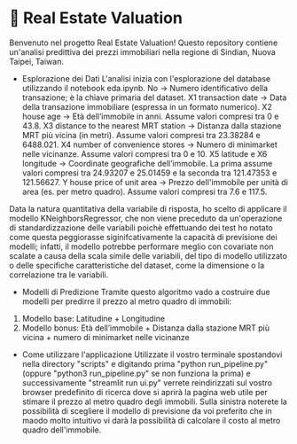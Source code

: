 # 🏡 Real Estate Valuation
Benvenuto nel progetto Real Estate Valuation!
Questo repository contiene un'analisi predittiva dei prezzi immobiliari nella regione di Sindian, Nuova Taipei, Taiwan.

-   Esplorazione dei Dati
L'analisi inizia con l'esplorazione del database utilizzando il notebook eda.ipynb.
No → Numero identificativo della transazione; è la chiave primaria del dataset.
X1 transaction date → Data della transazione immobiliare (espressa in un formato numerico).
X2 house age → Età dell’immobile in anni. Assume valori compresi tra 0 e 43.8.
X3 distance to the nearest MRT station → Distanza dalla stazione MRT più vicina (in metri). Assume valori compresi tra 23.38284 e 6488.021.
X4 number of convenience stores → Numero di minimarket nelle vicinanze. Assume valori compresi tra 0 e 10.
X5 latitude e X6 longitude → Coordinate geografiche dell’immobile. La prima assume valori compresi tra 24.93207 e 25.01459 e la seconda tra 121.47353 e 121.56627.
Y house price of unit area → Prezzo dell'immobile per unità di area (es. per metro quadro). Assume valori compresi tra 7.6 e 117.5.

Data la natura quantitativa della variabile di risposta, ho scelto di applicare il modello KNeighborsRegressor, che non viene preceduto da un'operazione di standardizzazione delle variabili poichè effettuando dei test ho notato come questa peggiorasse siginifcativamente la capacità di previsione dei modelli; infatti, il modello potrebbe performare meglio con covariate non scalate a causa della scala simile delle variabili, del tipo di modello utilizzato o delle specifiche caratteristiche del dataset, come la dimensione o la correlazione tra le variabili.

-   Modelli di Predizione
Tramite questo algoritmo vado a costruire due modelli per predirre il prezzo al metro quadro di immobili:
1) Modello base: Latitudine + Longitudine
2) Modello bonus: Età dell’immobile + Distanza dalla stazione MRT più vicina + numero di minimarket nelle vicinanze

-   Come utilizzare l'applicazione
Utilizzate il vostro terminale spostandovi nella directory "scripts" e digitando prima "python run_pipeline.py" (oppure "python3 run_pipeline.py" se non funziona la prima) e successivamente "streamlit run ui.py" verrete reindirizzati sul vostro browser predefinito di ricerca dove si aprirà la pagina web utile per stimare il prezzo al metro quadro degli immobili.
Sulla sinistra noterete la possibilità di scegliere il modello di previsione da voi preferito che in maodo molto intuitivo vi darà la possibilità di calcolare il costo al metro quadro dell'immobile.



